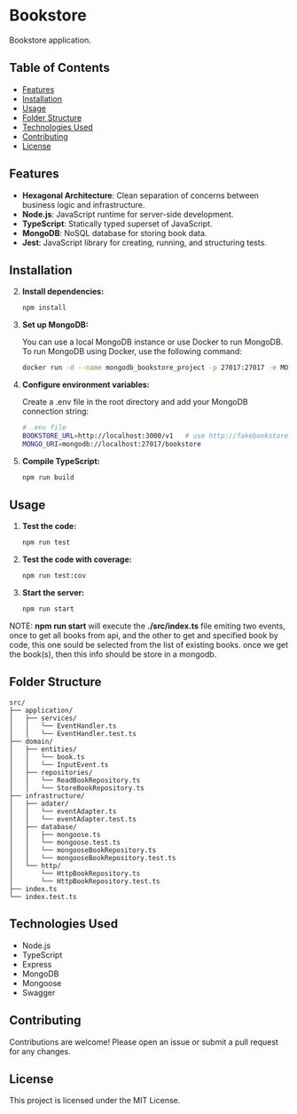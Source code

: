 # Bookstore

Bookstore application.

## Table of Contents

- [Features](#features)
- [Installation](#installation)
- [Usage](#usage)
- [Folder Structure](#folder-structure)
- [Technologies Used](#technologies-used)
- [Contributing](#contributing)
- [License](#license)


## Features

- **Hexagonal Architecture**: Clean separation of concerns between business logic and infrastructure.
- **Node.js**: JavaScript runtime for server-side development.
- **TypeScript**: Statically typed superset of JavaScript.
- **MongoDB**: NoSQL database for storing book data.
- **Jest**: JavaScript library for creating, running, and structuring tests.

## Installation


2. **Install dependencies:**

	```bash
	npm install

3. **Set up MongoDB:**

    You can use a local MongoDB instance or use Docker to run MongoDB. To run MongoDB using Docker,       use the following command:

	```bash
	docker run -d --name mongodb_bookstore_project -p 27017:27017 -e MONGO_INITDB_DATABASE=bookstore mongo

4. **Configure environment variables:**

    Create a .env file in the root directory and add your MongoDB connection string:

    ```bash
    # .env file
    BOOKSTORE_URL=http://localhost:3000/v1   # use http://fakebookstore.local/v1 if won't use local bookstore api
    MONGO_URI=mongodb://localhost:27017/bookstore

5. **Compile TypeScript:**

    ```bash
    npm run build

## Usage

1. **Test the code:**

    ```bash
    npm run test

2. **Test the code with coverage:**

    ```bash
    npm run test:cov

3. **Start the server:**

    ```bash
    npm run start
    ````
NOTE: **npm run start** will execute the **./src/index.ts** file emiting two events, once to get all books from api, and the other to get and specified book by code, this one sould be selected from the list of existing books. once we get the book(s), then this info should be store in a mongodb.


## Folder Structure
```arduino
src/
├── application/
│   ├── services/
│   │   └── EventHandler.ts
│   │   └── EventHandler.test.ts
├── domain/
│   ├── entities/
│   │   └── book.ts
│   │   └── InputEvent.ts
│   ├── repositories/
│   │   └── ReadBookRepository.ts
│   │   └── StoreBookRepository.ts
├── infrastructure/
│   ├── adater/
│   │   └── eventAdapter.ts
│   │   └── eventAdapter.test.ts
│   ├── database/
│   │   ├── mongoose.ts
│   │   └── mongoose.test.ts
│   │   └── mongooseBookRepository.ts
│   │   └── mongooseBookRepository.test.ts
│   └── http/
│       └── HttpBookRepository.ts
│       └── HttpBookRepository.test.ts
├── index.ts
└── index.test.ts

```

## Technologies Used
- Node.js
- TypeScript
- Express
- MongoDB
- Mongoose
- Swagger

## Contributing
Contributions are welcome! Please open an issue or submit a pull request for any changes.

## License
This project is licensed under the MIT License.